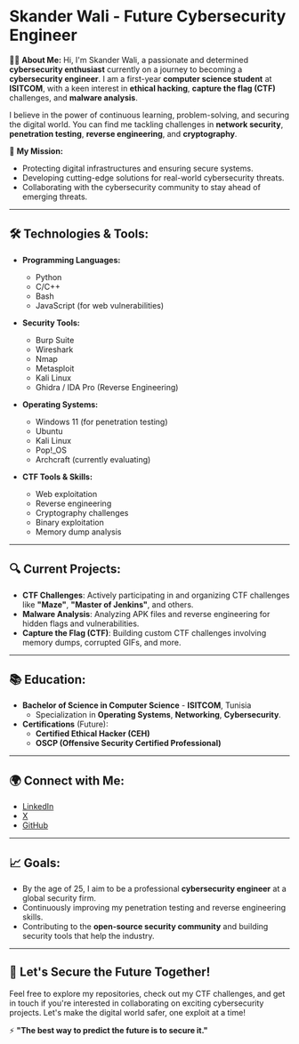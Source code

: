 # Skander Wali - Future Cybersecurity Engineer

👨‍💻 **About Me:**
Hi, I'm Skander Wali, a passionate and determined **cybersecurity enthusiast** currently on a journey to becoming a **cybersecurity engineer**. I am a first-year **computer science student** at **ISITCOM**, with a keen interest in **ethical hacking**, **capture the flag (CTF)** challenges, and **malware analysis**.

I believe in the power of continuous learning, problem-solving, and securing the digital world. You can find me tackling challenges in **network security**, **penetration testing**, **reverse engineering**, and **cryptography**.

🎯 **My Mission:**
- Protecting digital infrastructures and ensuring secure systems.
- Developing cutting-edge solutions for real-world cybersecurity threats.
- Collaborating with the cybersecurity community to stay ahead of emerging threats.

---

## 🛠️ **Technologies & Tools:**

- **Programming Languages:**
  - Python
  - C/C++
  - Bash
  - JavaScript (for web vulnerabilities)

- **Security Tools:**
  - Burp Suite
  - Wireshark
  - Nmap
  - Metasploit
  - Kali Linux
  - Ghidra / IDA Pro (Reverse Engineering)

- **Operating Systems:**
  - Windows 11 (for penetration testing)
  - Ubuntu
  - Kali Linux
  - Pop!_OS
  - Archcraft (currently evaluating)

- **CTF Tools & Skills:**
  - Web exploitation
  - Reverse engineering
  - Cryptography challenges
  - Binary exploitation
  - Memory dump analysis

---

## 🔍 **Current Projects:**
- **CTF Challenges**: Actively participating in and organizing CTF challenges like **"Maze"**, **"Master of Jenkins"**, and others.
- **Malware Analysis**: Analyzing APK files and reverse engineering for hidden flags and vulnerabilities.
- **Capture the Flag (CTF)**: Building custom CTF challenges involving memory dumps, corrupted GIFs, and more.

---

## 📚 **Education:**
- **Bachelor of Science in Computer Science** - **ISITCOM**, Tunisia
  - Specialization in **Operating Systems**, **Networking**, **Cybersecurity**.
- **Certifications** (Future):
  - **Certified Ethical Hacker (CEH)**
  - **OSCP (Offensive Security Certified Professional)**

---

## 🌍 **Connect with Me:**
- [LinkedIn](www.linkedin.com/in/skander-wali-b96344229)
- [X](https://x.com/ChillPill184333)
- [GitHub](https://github.com/DustinThebegginer)

---


## 📈 **Goals:**
- By the age of 25, I aim to be a professional **cybersecurity engineer** at a global security firm.
- Continuously improving my penetration testing and reverse engineering skills.
- Contributing to the **open-source security community** and building security tools that help the industry.

---

## 🔐 **Let's Secure the Future Together!**
Feel free to explore my repositories, check out my CTF challenges, and get in touch if you're interested in collaborating on exciting cybersecurity projects. Let's make the digital world safer, one exploit at a time!

⚡ **"The best way to predict the future is to secure it."**
